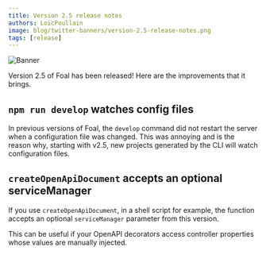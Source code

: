 ```yaml
---
title: Version 2.5 release notes
authors: LoicPoullain
image: blog/twitter-banners/version-2.5-release-notes.png
tags: [release]
---
```


![Banner](./assets/version-2.5-is-here/banner.png)

Version 2.5 of Foal has been released! Here are the improvements that it brings.

<!--truncate-->

## `npm run develop` watches config files

In previous versions of Foal, the `develop` command did not restart the server when a configuration file was changed. This was annoying and is the reason why, starting with v2.5, new projects generated by the CLI will watch configuration files.

## `createOpenApiDocument` accepts an optional serviceManager

If you use `createOpenApiDocument`, in a shell script for example, the function accepts an optional `serviceManager` parameter from this version.

This can be useful if your OpenAPI decorators access controller properties whose values are manually injected.

